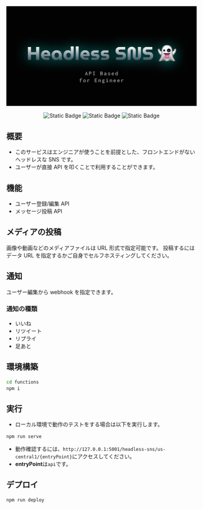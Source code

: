 <img src="./docs/ogp.png" />

<p align="center">
    <img alt="Static Badge" src="https://img.shields.io/badge/npm-v22.x.x-blue">
    <img alt="Static Badge" src="https://img.shields.io/badge/Framework-NestJS-red">
    <img alt="Static Badge" src="https://img.shields.io/badge/License-MIT-green">

</p>

## 概要

- このサービスはエンジニアが使うことを前提とした、フロントエンドがないヘッドレスな SNS です。
- ユーザーが直接 API を叩くことで利用することができます。

## 機能

- ユーザー登録/編集 API
- メッセージ投稿 API

## メディアの投稿

画像や動画などのメディアファイルは URL 形式で指定可能です。
投稿するにはデータ URL を指定するかご自身でセルフホスティングしてください。

## 通知

ユーザー編集から webhook を指定できます。

### 通知の種類

- いいね
- リツイート
- リプライ
- 足あと

## 環境構築

```bash
cd functions
npm i
```

## 実行

- ローカル環境で動作のテストをする場合は以下を実行します。

```bash
npm run serve
```

- 動作確認するには、`http://127.0.0.1:5001/headless-sns/us-central1/{entryPoint}`にアクセスしてください。
- **entryPoint**は`api`です。

## デプロイ

```bash
npm run deploy
```
